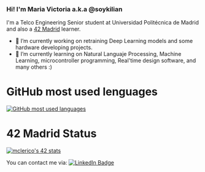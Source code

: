 ### Hi! I'm Maria Victoria a.k.a @soykilian

I'm a Telco Engineering Senior student at Universidad Politécnica de Madrid and also a [42 Madrid](https://www.42madrid.com/) learner.
- 🔭 I’m currently working on retraining Deep Learning models and some hardware developing projects.
- 🌱 I’m currently learning on Natural Languaje Processing, Machine Learning, microcontroller programming, Real'time design software, and many others :)
<!--
**soykilian/soykilian** is a ✨ _special_ ✨ repository because its `README.md` (this file) appears on your GitHub profile.

Here are some ideas to get you started:

- 🔭 I’m currently working on ...
- 🌱 I’m currently learning ...
- 👯 I’m looking to collaborate on ...
- 🤔 I’m looking for help with ...
- 💬 Ask me about ...
- 📫 How to reach me: ...
- 😄 Pronouns: ...
- ⚡ Fun fact: ...
-->
# GitHub most used lenguages

[![GitHub most used languages](https://github-readme-stats.vercel.app/api/top-langs/?username=soykilian&theme=onedark&layout=compact&hide=Verilog)](https://github.com/soykilian?tab=repositories)

# 42 Madrid Status

[![mclerico's 42 stats](https://badge42.herokuapp.com/api/stats/mclerico)](https://github.com/JaeSeoKim/badge42)

You can contact me via:
 <a href="www.linkedin.com/in/maria-victoria-clerico-da-costa-48b248198">
    <img src="https://img.shields.io/badge/LinkedIn-blue?style=for-the-badge&logo=linkedin&logoColor=white" alt="LinkedIn Badge"/>
  </a>
